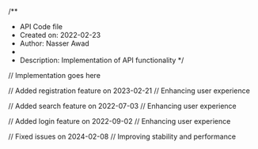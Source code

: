 /**
 * API Code file
 * Created on: 2022-02-23
 * Author: Nasser Awad
 *
 * Description: Implementation of API functionality
 */
 
// Implementation goes here


// Added registration feature on 2023-02-21
// Enhancing user experience

// Added search feature on 2022-07-03
// Enhancing user experience

// Added login feature on 2022-09-02
// Enhancing user experience

// Fixed issues on 2024-02-08
// Improving stability and performance

